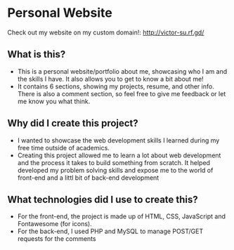 # Personal Website

Check out my website on my custom domain!: http://victor-su.rf.gd/


## What is this?
- This is a personal website/portfolio about me, showcasing who I am and the skills I have. It also allows you to get to know a bit about me! 
- It contains 6 sections, showing my projects, resume, and other info. There is also a comment section, so feel free to give me feedback or let me know you what think.

## Why did I create this project?
- I wanted to showcase the web development skills I learned during my free time outside of academics.
- Creating this project allowed me to learn a lot about web development and the process it takes to build something from scratch. It helped developed my problem solving skills and expose me to the world of front-end and a littl bit of back-end development

## What technologies did I use to create this?
- For the front-end, the project is made up of HTML, CSS, JavaScript and Fontawesome (for icons).
- For the back-end, I used PHP and MySQL to manage POST/GET requests for the comments
